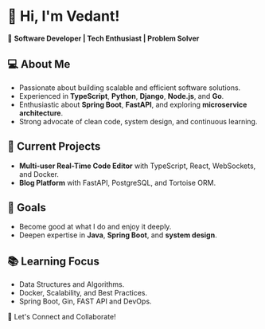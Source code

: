 # 👋 Hi, I'm Vedant!

🌟 **Software Developer | Tech Enthusiast | Problem Solver**

## 💻 About Me
- Passionate about building scalable and efficient software solutions.
- Experienced in **TypeScript**, **Python**, **Django**, **Node.js**, and **Go**.
- Enthusiastic about **Spring Boot**, **FastAPI**, and exploring **microservice architecture**.
- Strong advocate of clean code, system design, and continuous learning.

## 🚀 Current Projects
- **Multi-user Real-Time Code Editor** with TypeScript, React, WebSockets, and Docker.
- **Blog Platform** with FastAPI, PostgreSQL, and Tortoise ORM.

## 🎯 Goals
- Become good at what I do and enjoy it deeply.
- Deepen expertise in **Java**, **Spring Boot**, and **system design**.

## 📚 Learning Focus
- Data Structures and Algorithms.
- Docker, Scalability, and Best Practices.
- Spring Boot, Gin, FAST API and DevOps. 

🔗 Let's Connect and Collaborate!
